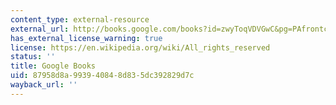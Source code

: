 ```yaml
---
content_type: external-resource
external_url: http://books.google.com/books?id=zwyToqVDVGwC&pg=PAfrontcover
has_external_license_warning: true
license: https://en.wikipedia.org/wiki/All_rights_reserved
status: ''
title: Google Books
uid: 87958d8a-9939-4084-8d83-5dc392829d7c
wayback_url: ''
---
```

